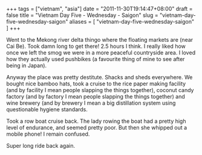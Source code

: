 +++
tags = ["vietnam", "asia"]
date = "2011-11-30T19:14:47+08:00"
draft = false
title = "Vietnam Day Five - Wednesday - Saigon"
slug = "vietnam-day-five-wednesday-saigon"
aliases = [
	"vietnam-day-five-wednesday-saigon"
]
+++

Went to the Mekong river delta thingo where the floating markets are (near Cai Be). Took damn long to get there! 2.5 hours I think. I really liked how once we left the smog we were in a more peaceful countryside area. I loved how they actually used pushbikes (a favourite thing of mine to see after being in Japan).

Anyway the place was pretty destitute. Shacks and sheds everywhere. We bought nice bamboo hats, took a cruise to the rice paper making facility (and by facility I mean people slapping the things together), coconut candy factory (and by factory I mean people slapping the things together) and wine brewery (and by brewery I mean a big distillation system using questionable hygiene standards.

Took a row boat cruise back. The lady rowing the boat had a pretty high level of endurance, and seemed pretty poor. But then she whipped out a mobile phone! I remain confused.

Super long ride back again.


